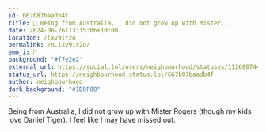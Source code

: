 ```yaml
---
id: 667b87baadb4f
title: 🐯 Being from Australia, I did not grow up with Mister...
date: 2024-06-26T13:15:06+10:00
location: /lxv9ir2o
permalink: /n.lxv9ir2o/
emoji: 🐯
background: "#f7e2e2"
external_url: https://social.lol/users/neighbourhood/statuses/112680744166527316
status_url: https://neighbourhood.status.lol/667b87baadb4f
author: neighbourhood
dark_background: "#1D0F08"
---
```


Being from Australia, I did not grow up with Mister Rogers (though my kids love Daniel Tiger). I feel like I may have missed out.
